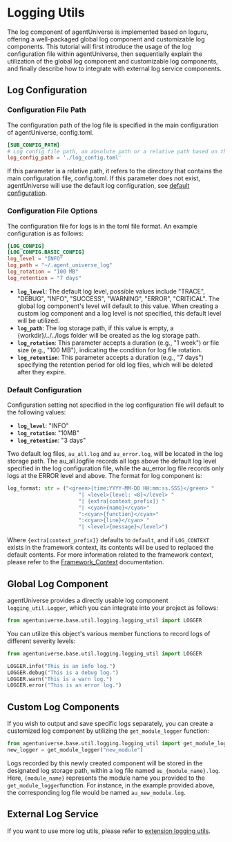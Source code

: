 # Logging Utils

The log component of agentUniverse is implemented based on loguru, offering a well-packaged global log component and customizable log components. This tutorial will first introduce the usage of the log configuration file within agentUniverse, then sequentially explain the utilization of the global log component and customizable log components, and finally describe how to integrate with external log service components.
    
## Log Configuration

### Configuration File Path
The configuration path of the log file is specified in the main configuration of agentUniverse, config.toml.
```toml
[SUB_CONFIG_PATH]
# Log config file path, an absolute path or a relative path based on the dir where the current config file is located.
log_config_path = './log_config.toml'
```
  If this parameter is a relative path, it refers to the directory that contains the main configuration file, config.toml. If this parameter does not exist, agentUniverse will use the default log configuration, see [default configuration](#default-configuration).

### Configuration File Options
The configuration file for logs is in the toml file format. An example configuration is as follows:
```toml
[LOG_CONFIG]
[LOG_CONFIG.BASIC_CONFIG]
log_level = "INFO"
log_path = "~/.agent_universe_log"
log_rotation = "100 MB"
log_retention = "7 days"
```
- **`log_level`**: The default log level, possible values include "TRACE", "DEBUG", "INFO", "SUCCESS", "WARNING", "ERROR", "CRITICAL". The global log component's level will default to this value. When creating a custom log component and a log level is not specified, this default level will be utilized.
- **`log_path`**: The log storage path, if this value is empty, a {workdir}/../../logs folder will be created as the log storage path.
- **`log_rotation`**: This parameter accepts a duration (e.g., "1 week") or file size (e.g., "100 MB"), indicating the condition for log file rotation.
- **`log_retention`**: This parameter accepts a duration (e.g., "7 days") specifying the retention period for old log files, which will be deleted after they expire.

### Default Configuration
Configuration setting not specified in the log configuration file will default to the following values:
- **`log_level`**: "INFO"
- **`log_rotation`**: "10MB"
- **`log_retention`**: "3 days"

Two default log files, `au_all.log` and `au_error.log`, will be located in the log storage path. The au_all.logfile records all logs above the default log level specified in the log configuration file, while the au_error.log file records only logs at the ERROR level and above. The format for log component is:
```python
log_format: str = ("<green>{time:YYYY-MM-DD HH:mm:ss.SSS}</green> "
                       "| <level>{level: <8}</level> "
                       "| {extra[context_prefix]} "
                       "| <cyan>{name}</cyan>"
                       ":<cyan>{function}</cyan>"
                       ":<cyan>{line}</cyan> "
                       "| <level>{message}</level>")
```
Where `{extra[context_prefix]}` defaults to `default`, and if `LOG_CONTEXT` exists in the framework context, its contents will be used to replaced the default contents.  For more information related to the framework context, please refer to  the  [Framework_Context](../Others/Framework_Context.md) documentation.

## Global Log Component
agentUniverse provides a directly usable log component  `logging_util.Logger`, which you can integrate into your project as follows:
```python
from agentuniverse.base.util.logging.logging_util import LOGGER
```
You can utilize this object's various member functions to record logs of different severity levels:
```python
from agentuniverse.base.util.logging.logging_util import LOGGER

LOGGER.info("This is an info log.")
LOGGER.debug("This is a debug log.")
LOGGER.warn("This is a warn log.")
LOGGER.error("This is an error log.")
```

## Custom Log Components
If you wish to output and save specific logs separately, you can create a customized log component by utilizing the `get_module_logger` function:
```python
from agentuniverse.base.util.logging.logging_util import get_module_logger
new_logger = get_module_logger("new_module")
```
Logs recorded by this newly created component will be stored in the designated log storage path, within a log file named `au_{module_name}.log`. Here, `{module_name}` represents the module name you provided to the `get_module_logger`function. For instance,  in the example provided above, the corresponding log file would be named `au_new_module.log`.

## External Log Service

If you want to use more log utils, please refer to [extension logging utils](Alibaba_Cloud_SLS.md).
